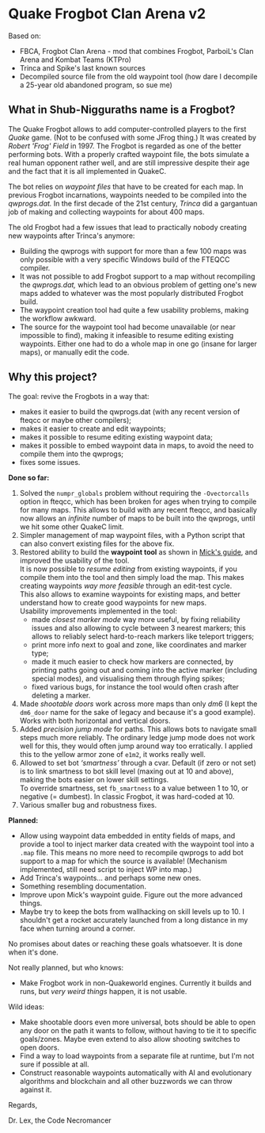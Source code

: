 # Quake Frogbot Clan Arena v2

Based on:
- FBCA, Frogbot Clan Arena - mod that combines Frogbot, ParboiL's Clan Arena and Kombat Teams (KTPro)
- Trinca and Spike's last known sources
- Decompiled source file from the old waypoint tool (how dare I decompile a 25-year old abandoned program, so sue me)


## What in Shub-Nigguraths name is a Frogbot?

The Quake Frogbot allows to add computer-controlled players to the first _Quake_ game. (Not to be confused with some JFrog thing.) It was created by _Robert 'Frog' Field_ in 1997. The Frogbot is regarded as one of the better performing bots. With a properly crafted waypoint file, the bots simulate a real human opponent rather well, and are still impressive despite their age and the fact that it is all implemented in QuakeC.

The bot relies on _waypoint files_ that have to be created for each map. In previous Frogbot incarnations, waypoints needed to be compiled into the _qwprogs.dat._ In the first decade of the 21st century, _Trinca_ did a gargantuan job of making and collecting waypoints for about 400 maps.

The old Frogbot had a few issues that lead to practically nobody creating new waypoints after Trinca's anymore:
- Building the qwprogs with support for more than a few 100 maps was only possible with a very specific Windows build of the FTEQCC compiler.
- It was not possible to add Frogbot support to a map without recompiling the _qwprogs.dat,_ which lead to an obvious problem of getting one's new maps added to whatever was the most popularly distributed Frogbot build.
- The waypoint creation tool had quite a few usability problems, making the workflow awkward.
- The source for the waypoint tool had become unavailable (or near impossible to find), making it infeasible to resume editing existing waypoints. Either one had to do a whole map in one go (insane for larger maps), or manually edit the code.


## Why this project?

The goal: revive the Frogbots in a way that:
- makes it easier to build the qwprogs.dat (with any recent version of fteqcc or maybe other compilers);
- makes it easier to create and edit waypoints;
- makes it possible to resume editing existing waypoint data;
- makes it possible to embed waypoint data in maps, to avoid the need to compile them into the qwprogs;
- fixes some issues.

**Done so far:**
1. Solved the `numpr_globals` problem without requiring the `-Ovectorcalls` option in fteqcc, which has been broken for ages when trying to compile for many maps. This allows to build with any recent fteqcc, and basically now allows an _infinite_ number of maps to be built into the qwprogs, until we hit some other QuakeC limit.
2. Simpler management of map waypoint files, with a Python script that can also convert existing files for the above fix.
3. Restored ability to build the **waypoint tool** as shown in [Mick's guide](https://mickkn.mooo.com/quakeworld/frogbot/), and improved the usability of the tool.  
   It is now possible to _resume editing_ from existing waypoints, if you compile them into the tool and then simply load the map. This makes creating waypoints _way more feasible_ through an edit-test cycle.  
   This also allows to examine waypoints for existing maps, and better understand how to create good waypoints for new maps.  
   Usability improvements implemented in the tool:
   - made _closest marker mode_ way more useful, by fixing reliability issues and also allowing to cycle between 3 nearest markers; this allows to reliably select hard-to-reach markers like teleport triggers;
   - print more info next to goal and zone, like coordinates and marker type;
   - made it much easier to check how markers are connected, by printing paths going out and coming into the active marker (including special modes), and visualising them through flying spikes;
   - fixed various bugs, for instance the tool would often crash after deleting a marker.
4. Made _shootable doors_ work across more maps than only _dm6_ (I kept the `dm6_door` name for the sake of legacy and because it's a good example). Works with both horizontal and vertical doors.
5. Added _precision jump mode_ for paths. This allows bots to navigate small steps much more reliably. The ordinary ledge jump mode does not work well for this, they would often jump around way too erratically. I applied this to the yellow armor zone of `e1m2`, it works really well.
6. Allowed to set bot _‘smartness’_ through a cvar. Default (if zero or not set) is to link smartness to bot skill level (maxing out at 10 and above), making the bots easier on lower skill settings.  
   To override smartness, set `fb_smartness` to a value between 1 to 10, or negative (= dumbest). In classic Frogbot, it was hard-coded at 10.
7. Various smaller bug and robustness fixes.

**Planned:**
- Allow using waypoint data embedded in entity fields of maps, and provide a tool to inject marker data created with the waypoint tool into a `.map` file. This means no more need to recompile qwprogs to add bot support to a map for which the source is available! (Mechanism implemented, still need script to inject WP into map.)
- Add Trinca's waypoints… and perhaps some new ones.
- Something resembling documentation.
- Improve upon Mick's waypoint guide. Figure out the more advanced things.
- Maybe try to keep the bots from wallhacking on skill levels up to 10. I shouldn't get a rocket accurately launched from a long distance in my face when turning around a corner.

No promises about dates or reaching these goals whatsoever. It is done when it's done.

Not really planned, but who knows:
- Make Frogbot work in non-Quakeworld engines. Currently it builds and runs, but _very weird things_ happen, it is not usable.

Wild ideas:
- Make shootable doors even more universal, bots should be able to open any door on the path it wants to follow, without having to tie it to specific goals/zones. Maybe even extend to also allow shooting switches to open doors.
- Find a way to load waypoints from a separate file at runtime, but I'm not sure if possible at all.
- Construct reasonable waypoints automatically with AI and evolutionary algorithms and blockchain and all other buzzwords we can throw against it.


Regards,

Dr. Lex, the Code Necromancer
